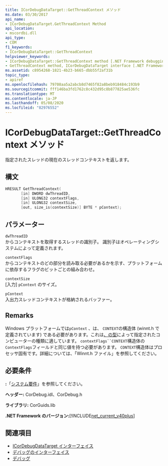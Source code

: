 ```yaml
---
title: ICorDebugDataTarget::GetThreadContext メソッド
ms.date: 03/30/2017
api_name:
- ICorDebugDataTarget.GetThreadContext Method
api_location:
- mscordbi.dll
api_type:
- COM
f1_keywords:
- ICorDebugDataTarget::GetThreadContext
helpviewer_keywords:
- ICorDebugDataTarget::GetThreadContext method [.NET Framework debugging]
- GetThreadContext method, ICorDebugDataTarget interface [.NET Framework debugging]
ms.assetid: c8954268-1821-4b23-b665-dbb55f2af31b
topic_type:
- apiref
ms.openlocfilehash: 79708aa5a2abcb8d7465f82a8beb918484c193b9
ms.sourcegitcommit: fff146ba3fd1762c8c432d95c8b877825ae536fc
ms.translationtype: MT
ms.contentlocale: ja-JP
ms.lasthandoff: 05/08/2020
ms.locfileid: "82976552"
---
```

# <a name="icordebugdatatargetgetthreadcontext-method"></a>ICorDebugDataTarget::GetThreadContext メソッド
指定されたスレッドの現在のスレッドコンテキストを返します。  
  
## <a name="syntax"></a>構文  
  
```cpp  
HRESULT GetThreadContext(  
       [in] DWORD dwThreadID,  
       [in] ULONG32 contextFlags,  
       [in] ULONG32 contextSize,  
       [out, size_is(contextSize)] BYTE * pContext);  
```  
  
## <a name="parameters"></a>パラメーター  
 `dwThreadID`  
 からコンテキストを取得するスレッドの識別子。 識別子はオペレーティングシステムによって定義されます。  
  
 `contextFlags`  
 からコンテキストのどの部分を読み取る必要があるかを示す、プラットフォームに依存するフラグのビットごとの組み合わせ。  
  
 `contextSize`  
 [入力] `pContext` のサイズ。  
  
 `pContext`  
 入出力スレッドコンテキストが格納されるバッファー。  
  
## <a name="remarks"></a>Remarks  
 Windows プラットフォームでは`pContext` 、は、 `CONTEXT`の構造体 (winnt.h で定義されています) である必要があります。これは[、の型](icordebugdatatarget-getplatform-method.md)によって指定されたコンピューターの種類に適しています。 `contextFlags``CONTEXT`構造体の`ContextFlags`フィールドと同じ値を持つ必要があります。 `CONTEXT`構造体はプロセッサ固有です。詳細については、「Winnt.h ファイル」を参照してください。  
  
## <a name="requirements"></a>必要条件  
 **:**「[システム要件](../../get-started/system-requirements.md)」を参照してください。  
  
 **ヘッダー:** CorDebug.idl、CorDebug.h  
  
 **ライブラリ:** CorGuids.lib  
  
 **.NET Framework のバージョン:**[!INCLUDE[net_current_v40plus](../../../../includes/net-current-v40plus-md.md)]  
  
## <a name="see-also"></a>関連項目

- [ICorDebugDataTarget インターフェイス](icordebugdatatarget-interface.md)
- [デバッグのインターフェイス](debugging-interfaces.md)
- [デバッグ](index.md)
